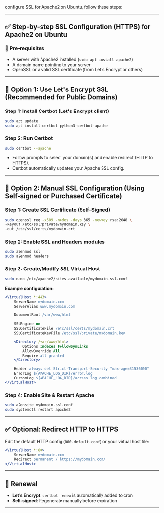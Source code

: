 configure SSL for Apache2 on Ubuntu, follow these steps:

---

## ✅ **Step-by-step SSL Configuration (HTTPS) for Apache2 on Ubuntu**

### 🧰 **Pre-requisites**

* A server with Apache2 installed (`sudo apt install apache2`)
* A domain name pointing to your server
* OpenSSL or a valid SSL certificate (from Let's Encrypt or others)

---

## 🔐 **Option 1: Use Let's Encrypt SSL (Recommended for Public Domains)**

### Step 1: Install Certbot (Let's Encrypt client)

```bash
sudo apt update
sudo apt install certbot python3-certbot-apache
```

### Step 2: Run Certbot

```bash
sudo certbot --apache
```

* Follow prompts to select your domain(s) and enable redirect (HTTP to HTTPS).
* Certbot automatically updates your Apache SSL config.

---

## 🔐 **Option 2: Manual SSL Configuration (Using Self-signed or Purchased Certificate)**

### Step 1: Create SSL Certificate (Self-Signed)

```bash
sudo openssl req -x509 -nodes -days 365 -newkey rsa:2048 \
-keyout /etc/ssl/private/mydomain.key \
-out /etc/ssl/certs/mydomain.crt
```

### Step 2: Enable SSL and Headers modules

```bash
sudo a2enmod ssl
sudo a2enmod headers
```

### Step 3: Create/Modify SSL Virtual Host

```bash
sudo nano /etc/apache2/sites-available/mydomain-ssl.conf
```

**Example configuration:**

```apache
<VirtualHost *:443>
    ServerName mydomain.com
    ServerAlias www.mydomain.com

    DocumentRoot /var/www/html

    SSLEngine on
    SSLCertificateFile /etc/ssl/certs/mydomain.crt
    SSLCertificateKeyFile /etc/ssl/private/mydomain.key

    <Directory /var/www/html>
        Options Indexes FollowSymLinks
        AllowOverride All
        Require all granted
    </Directory>

    Header always set Strict-Transport-Security "max-age=31536000"
    ErrorLog ${APACHE_LOG_DIR}/error.log
    CustomLog ${APACHE_LOG_DIR}/access.log combined
</VirtualHost>
```

### Step 4: Enable Site & Restart Apache

```bash
sudo a2ensite mydomain-ssl.conf
sudo systemctl restart apache2
```

---

## ✅ Optional: Redirect HTTP to HTTPS

Edit the default HTTP config (`000-default.conf`) or your virtual host file:

```apache
<VirtualHost *:80>
    ServerName mydomain.com
    Redirect permanent / https://mydomain.com/
</VirtualHost>
```

---

## 🔁 **Renewal**

* **Let's Encrypt**: `certbot renew` is automatically added to cron
* **Self-signed**: Regenerate manually before expiration

---

